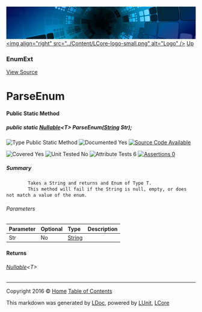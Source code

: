 ![](../Content/LCore-banner-small.png "")
[&lt;img align=&quot;right&quot; src=&quot;../Content/LCore-logo-small.png&quot; alt=&quot;Logo&quot; /&gt;](../../README.md)
[Up](EnumExt.md)

### EnumExt
[View Source](../Extensions/Value%20Types/EnumExt.cs)

# ParseEnum

#### Public Static Method

##### public static <a href="https://msdn.microsoft.com/en-us/library/b3h38hb0.aspx" alt="" target="_blank">Nullable</a>&lt;T&gt; ParseEnum(<a href="https://msdn.microsoft.com/en-us/library/system.string.aspx" alt="">String</a> Str);

![Type Public Static Method](http://b.repl.ca/v1/Type-Public%20Static%20Method-blue.png "")     ![Documented Yes](http://b.repl.ca/v1/Documented-Yes-brightgreen.png "") [![Source Code Available](http://b.repl.ca/v1/Source%20Code-Available-brightgreen.png "")](../Extensions/Value%20Types/EnumExt.cs#L)

![Covered Yes](http://b.repl.ca/v1/Covered-Yes-brightgreen.png "") ![Unit Tested No](http://b.repl.ca/v1/Unit%20Tested-No-lightgrey.png "") ![Attribute Tests 6](http://b.repl.ca/v1/Attribute%20Tests-6-brightgreen.png "") [![Assertions 0](http://b.repl.ca/v1/Assertions-0-lightgrey.png "")](../Extensions/Value%20Types/EnumExt.cs)

##### Summary

            Takes a String and returns and Enum of Type T.
            This method will fail if the String is null, empty, or does not match a value of the enum.
            

###### Parameters

Parameter | Optional | Type | Description
:---  | :---  | :---  | :--- 
Str | No | [String](https://msdn.microsoft.com/en-us/library/system.string.aspx) | 


#### Returns

###### <a href="https://msdn.microsoft.com/en-us/library/b3h38hb0.aspx" alt="" target="_blank">Nullable</a>&lt;T&gt;



---

Copyright 2016 &copy; [Home](../../README.md) [Table of Contents](../../TableOfContents.md)

This markdown was generated by [LDoc](https://github.com/CodeSingularity/LDoc), powered by [LUnit](https://github.com/CodeSingularity/LUnit), [LCore](https://github.com/CodeSingularity/LCore)
